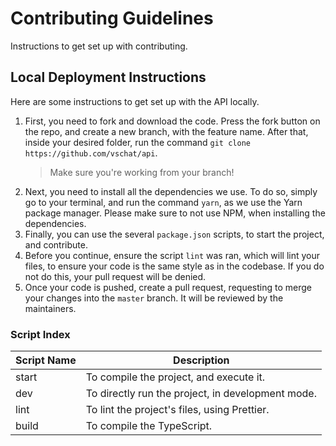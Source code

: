 # Contributing Guidelines

Instructions to get set up with contributing.

## Local Deployment Instructions

Here are some instructions to get set up with the API locally.

1. First, you need to fork and download the code. Press the fork button on the repo, and create a new branch, with the feature name. After that, inside your desired folder, run the command `git clone https://github.com/vschat/api`.
   > Make sure you're working from your branch!
2. Next, you need to install all the dependencies we use. To do so, simply go to your terminal, and run the command `yarn`, as we use the Yarn package manager. Please make sure to not use NPM, when installing the dependencies.
3. Finally, you can use the several `package.json` scripts, to start the project, and contribute.
4. Before you continue, ensure the script `lint` was ran, which will lint your files, to ensure your code is the same style as in the codebase. If you do not do this, your pull request will be denied.
5. Once your code is pushed, create a pull request, requesting to merge your changes into the `master` branch. It will be reviewed by the maintainers.

### Script Index

| Script Name | Description                                       |
| ----------- | ------------------------------------------------- |
| start       | To compile the project, and execute it.           |
| dev         | To directly run the project, in development mode. |
| lint        | To lint the project's files, using Prettier.      |
| build       | To compile the TypeScript.                        |
